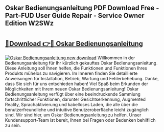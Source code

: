 ## Oskar Bedienungsanleitung PDF Download Free - Part-FUD User Guide Repair - Service Owner Edition W2SWz

# <h2><a href="http://df5uj1i.blite.top/?on=Oskar+Bedienungsanleitung">🔗Download 👉🔴 Oskar Bedienungsanleitung</a></h2>

[![Oskar Bedienungsanleitung new download](https://i.imgur.com/lujVjoI.png)](http://df5uj1i.blite.top/?on=Oskar+Bedienungsanleitung)
Willkommen in der Bedienungsanleitung für Ihr kürzlich gekauftes Oskar Bedienungsanleitung. Diese Anleitung soll Ihnen helfen, die Funktionen und Funktionen Ihres Produkts mühelos zu navigieren. Im Inneren finden Sie detaillierte Anweisungen für Installation, Betrieb, Wartung und Fehlerbehebung. Danke, dass Sie sich für uns entschieden haben! Viel Spaß beim Erkunden der Möglichkeiten mit Ihrem neuen Oskar Bedienungsanleitung! Oskar Bedienungsanleitung verfügt über eine beeindruckende Sammlung fortschrittlicher Funktionen, darunter Gesichtserkennung, Augmented Reality, Sprachaktivierung und kabelloses Laden, die alle über die benutzerfreundliche und intuitive Benutzeroberfläche leicht zugänglich sind. Wir sind hier, um Oskar Bedienungsanleitung zu helfen. Unser Kundensupport-Team ist bereit, Ihnen bei Fragen oder Bedenken behilflich zu sein.
